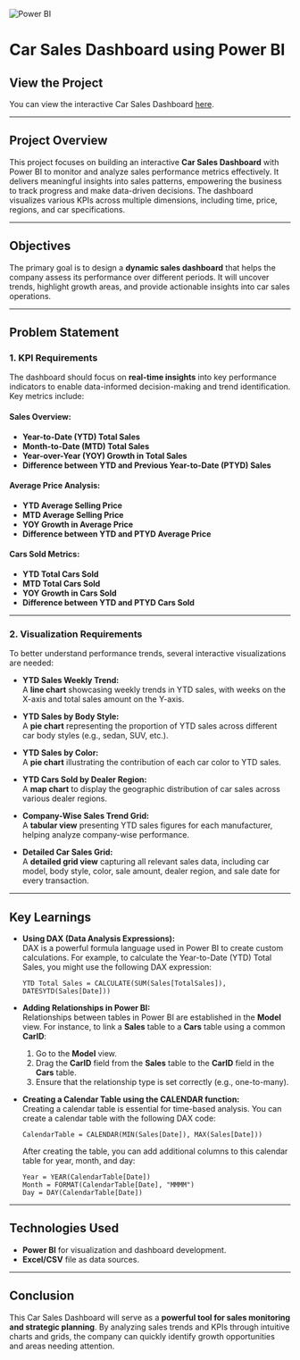 ![Power BI](https://img.shields.io/badge/Power%20BI-F2C811?style=for-the-badge&logo=powerbi&logoColor=black)


# Car Sales Dashboard using Power BI  

## View the Project  
You can view the interactive Car Sales Dashboard [here](https://app.powerbi.com/view?r=eyJrIjoiYzZiMzJmYjctNzYwZi00M2ZiLTljMTQtYWFjYWQ4MjAwMWU2IiwidCI6ImQxNzU2NzliLWFjZDMtNDY0NC1iZTgyLWFmMDQxOTgyOTc3YSIsImMiOjZ9).

---

## Project Overview  
This project focuses on building an interactive **Car Sales Dashboard** with Power BI to monitor and analyze sales performance metrics effectively. It delivers meaningful insights into sales patterns, empowering the business to track progress and make data-driven decisions. The dashboard visualizes various KPIs across multiple dimensions, including time, price, regions, and car specifications.

---

## Objectives  
The primary goal is to design a **dynamic sales dashboard** that helps the company assess its performance over different periods. It will uncover trends, highlight growth areas, and provide actionable insights into car sales operations.

---

## Problem Statement  

### 1. KPI Requirements  

The dashboard should focus on **real-time insights** into key performance indicators to enable data-informed decision-making and trend identification. Key metrics include:  

#### Sales Overview:  
- **Year-to-Date (YTD) Total Sales**  
- **Month-to-Date (MTD) Total Sales**  
- **Year-over-Year (YOY) Growth in Total Sales**  
- **Difference between YTD and Previous Year-to-Date (PTYD) Sales**  

#### Average Price Analysis:  
- **YTD Average Selling Price**  
- **MTD Average Selling Price**  
- **YOY Growth in Average Price**  
- **Difference between YTD and PTYD Average Price**  

#### Cars Sold Metrics:  
- **YTD Total Cars Sold**  
- **MTD Total Cars Sold**  
- **YOY Growth in Cars Sold**  
- **Difference between YTD and PTYD Cars Sold**

---

### 2. Visualization Requirements  

To better understand performance trends, several interactive visualizations are needed:  

- **YTD Sales Weekly Trend:**  
  A **line chart** showcasing weekly trends in YTD sales, with weeks on the X-axis and total sales amount on the Y-axis.  

- **YTD Sales by Body Style:**  
  A **pie chart** representing the proportion of YTD sales across different car body styles (e.g., sedan, SUV, etc.).  

- **YTD Sales by Color:**  
  A **pie chart** illustrating the contribution of each car color to YTD sales.  

- **YTD Cars Sold by Dealer Region:**  
  A **map chart** to display the geographic distribution of car sales across various dealer regions.  

- **Company-Wise Sales Trend Grid:**  
  A **tabular view** presenting YTD sales figures for each manufacturer, helping analyze company-wise performance.  

- **Detailed Car Sales Grid:**  
  A **detailed grid view** capturing all relevant sales data, including car model, body style, color, sale amount, dealer region, and sale date for every transaction.

---

## Key Learnings  

- **Using DAX (Data Analysis Expressions):**  
  DAX is a powerful formula language used in Power BI to create custom calculations. For example, to calculate the Year-to-Date (YTD) Total Sales, you might use the following DAX expression:
  ```dax
  YTD Total Sales = CALCULATE(SUM(Sales[TotalSales]), DATESYTD(Sales[Date]))
  ```

- **Adding Relationships in Power BI:**  
  Relationships between tables in Power BI are established in the **Model** view. For instance, to link a **Sales** table to a **Cars** table using a common **CarID**:
  1. Go to the **Model** view.
  2. Drag the **CarID** field from the **Sales** table to the **CarID** field in the **Cars** table.
  3. Ensure that the relationship type is set correctly (e.g., one-to-many).


- **Creating a Calendar Table using the CALENDAR function:**  
  Creating a calendar table is essential for time-based analysis. You can create a calendar table with the following DAX code:
  ```dax
  CalendarTable = CALENDAR(MIN(Sales[Date]), MAX(Sales[Date]))
  ```
  After creating the table, you can add additional columns to this calendar table for year, month, and day:
  ```dax
  Year = YEAR(CalendarTable[Date])
  Month = FORMAT(CalendarTable[Date], "MMMM")
  Day = DAY(CalendarTable[Date])
  ```

---

## Technologies Used  
- **Power BI** for visualization and dashboard development.  
- **Excel/CSV** file as data sources.  

---

## Conclusion  
This Car Sales Dashboard will serve as a **powerful tool for sales monitoring and strategic planning**. By analyzing sales trends and KPIs through intuitive charts and grids, the company can quickly identify growth opportunities and areas needing attention.
